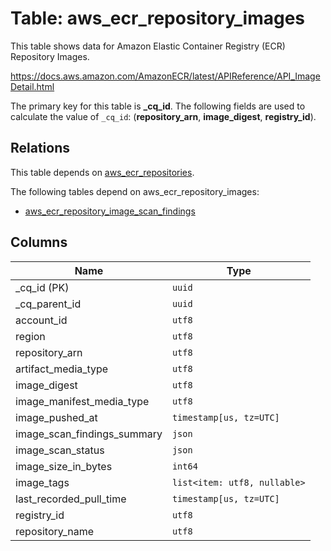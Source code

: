 # Table: aws_ecr_repository_images

This table shows data for Amazon Elastic Container Registry (ECR) Repository Images.

https://docs.aws.amazon.com/AmazonECR/latest/APIReference/API_ImageDetail.html

The primary key for this table is **_cq_id**.
The following fields are used to calculate the value of `_cq_id`: (**repository_arn**, **image_digest**, **registry_id**).
## Relations

This table depends on [aws_ecr_repositories](aws_ecr_repositories.md).

The following tables depend on aws_ecr_repository_images:
  - [aws_ecr_repository_image_scan_findings](aws_ecr_repository_image_scan_findings.md)

## Columns

| Name          | Type          |
| ------------- | ------------- |
|_cq_id (PK)|`uuid`|
|_cq_parent_id|`uuid`|
|account_id|`utf8`|
|region|`utf8`|
|repository_arn|`utf8`|
|artifact_media_type|`utf8`|
|image_digest|`utf8`|
|image_manifest_media_type|`utf8`|
|image_pushed_at|`timestamp[us, tz=UTC]`|
|image_scan_findings_summary|`json`|
|image_scan_status|`json`|
|image_size_in_bytes|`int64`|
|image_tags|`list<item: utf8, nullable>`|
|last_recorded_pull_time|`timestamp[us, tz=UTC]`|
|registry_id|`utf8`|
|repository_name|`utf8`|